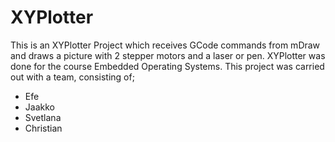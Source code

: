 # XYPlotter

This is an XYPlotter Project which receives GCode commands from mDraw and draws a picture with 2 stepper motors and a laser or pen. XYPlotter was done for the course Embedded Operating Systems.
This project was carried out with a team, consisting of;
  - Efe
  - Jaakko
  - Svetlana
  - Christian
  
 
